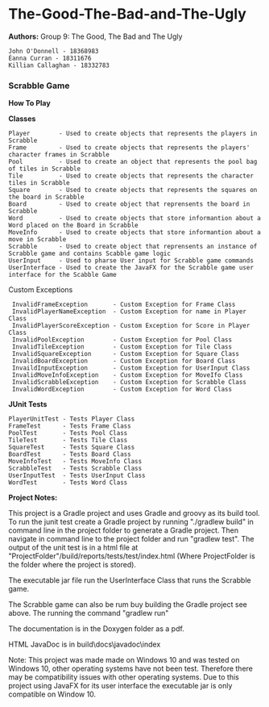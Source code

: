 # The-Good-The-Bad-and-The-Ugly

**Authors:** Group 9: The Good, The Bad and The Ugly

    John O'Donnell - 18368983
    Éanna Curran - 18311676
    Killian Callaghan - 18332783

### **Scrabble Game**

**How To Play**



**Classes**

    Player        - Used to create objects that represents the players in Scrabble
    Frame         - Used to create objects that represents the players' character frames in Scrabble
    Pool          - Used to create an object that represents the pool bag of tiles in Scrabble
    Tile          - Used to create objects that represents the character tiles in Scrabble
    Square        - Used to create objects that represents the squares on the board in Scrabble
    Board         - Used to create object that reprensents the board in Scrabble
    Word          - Used to create objects that store informantion about a Word placed on the Board in Scrabble
    MoveInfo      - Used to create objects that store informantion about a move in Scrabble
    Scrabble      - Used to create object that reprensents an instance of Scrabble game and contains Scabble game logic
    UserInput     - Used to pharse User input for Scrabble game commands
    UserInterface - Used to create the JavaFX for the Scrabble game user interface for the Scabble Game
    
Custom Exceptions
    
     InvalidFrameException       - Custom Exception for Frame Class
     InvalidPlayerNameException  - Custom Exception for name in Player Class
     InvalidPlayerScoreException - Custom Exception for Score in Player Class
     InvalidPoolException        - Custom Exception for Pool Class 
     InvalidTileException        - Custom Exception for Tile Class 
     InvalidSquareException      - Custom Exception for Square Class
     InvalidBoardException       - Custom Exception for Board Class 
     InvaildInputException       - Custom Exception for UserInput Class
     InvalidMoveInfoException    - Custom Exception for MoveIfo Class
     InvalidScrabbleException    - Custom Exception for Scrabble Class
     InvalidWordException        - Custom Exception for Word Class
    
**JUnit Tests**

    PlayerUnitTest - Tests Player Class
    FrameTest      - Tests Frame Class
    PoolTest       - Tests Pool Class
    TileTest       - Tests Tile Class
    SquareTest     - Tests Square Class
    BoardTest      - Tests Board Class
    MoveInfoTest   - Tests MoveInfo Class
    ScrabbleTest   - Tests Scrabble Class
    UserInputTest  - Tests UserInput Class
    WordTest       - Tests Word Class
    
**Project Notes:**

This project is a Gradle project and uses Gradle and groovy as its build tool.
To run the junit test create a Gradle project by running "./gradlew build" in command line in the project folder to generate a Gradle project.
Then navigate in command line to the project folder and run "gradlew test".
The output of the unit test is in a html file at "ProjectFolder"/build/reports/tests/test/index.html
(Where ProjectFolder is the folder where the project is stored).

The executable jar file run the UserInterface Class that runs the Scrabble game.

The Scrabble game can also be rum buy building the Gradle project see above. The running the command "gradlew run"

The documentation is in the Doxygen folder as a pdf.

HTML JavaDoc is in build\docs\javadoc\index

Note: This project was made made on Windows 10 and was tested on Windows 10, other operating systems have not been test. 
Therefore there may be compatibility issues with other operating systems. 
Due to this project using JavaFX for its user interface the executable jar is only compatible on Window 10.
